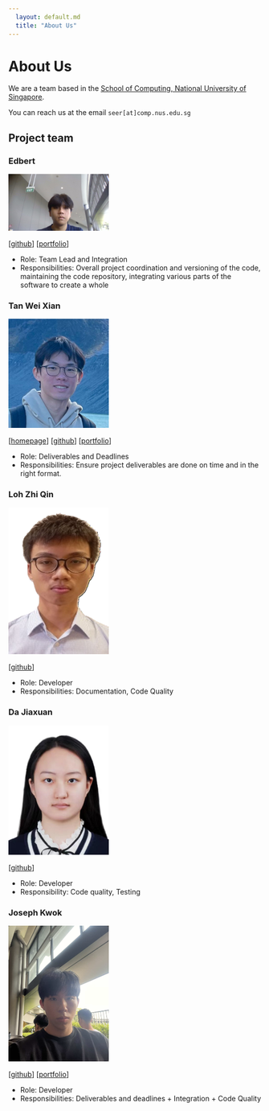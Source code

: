 ```yaml
---
  layout: default.md
  title: "About Us"
---
```


# About Us

We are a team based in the [School of Computing, National University of Singapore](http://www.comp.nus.edu.sg).

You can reach us at the email `seer[at]comp.nus.edu.sg`

## Project team
### Edbert
<img src="images/ebt-wu.png" width="200px">

[[github](https://github.com/ebt-wu)]
[[portfolio](team/johndoe.md)]

* Role: Team Lead and Integration
* Responsibilities: Overall project coordination and versioning of the code, maintaining the code repository, integrating various parts of the software to create a whole

### Tan Wei Xian

<img src="images/weixianuni.png" width="200px">

[[homepage](http://www.comp.nus.edu.sg/~damithch)]
[[github](https://github.com/weixianuni)]
[[portfolio](team/johndoe.md)]

* Role: Deliverables and Deadlines
* Responsibilities: Ensure project deliverables are done on time and in the right format.

### Loh Zhi Qin

<img src="images/lohzq88.png" width="200px">

[[github](https://github.com/lohzq88)]

* Role: Developer
* Responsibilities: Documentation, Code Quality

### Da Jiaxuan

<img src="images/moussedm.png" width="200px">

[[github](https://github.com/MousseDm)]

* Role: Developer
* Responsibility: Code quality, Testing

### Joseph Kwok

<img src="images/josephkwok001.png" width="200px">

[[github](http://github.com/josephkwok001)]
[[portfolio](team/johndoe.md)]

* Role: Developer
* Responsibilities: Deliverables and deadlines + Integration + Code Quality
